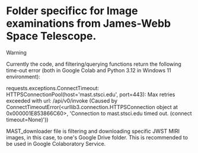 # Folder specificc for Image examinations from James-Webb Space Telescope.

>[!WARNING]
>Currently the code, and filtering/querying functions return the following time-out error (both in Google Colab and Python 3.12 in Windows 11 environment):
>
>requests.exceptions.ConnectTimeout: HTTPSConnectionPool(host='mast.stsci.edu', port=443): Max retries exceeded with url: /api/v0/invoke (Caused by ConnectTimeoutError(<urllib3.connection.HTTPSConnection object at 0x000001E853866C60>, 'Connection to mast.stsci.edu timed out. (connect timeout=None)'))

MAST_downloader file is filtering and downloading specific JWST MIRI images, in this case, to one's Google Drive folder. This is recommended to be used in Google Colaboratory Service. 
